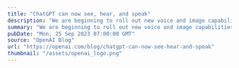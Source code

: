 ```yaml
---
title: "ChatGPT can now see, hear, and speak"
description: "We are beginning to roll out new voice and image capabilities in ChatGPT. They offer a new, more intuitive type of interface by allowing you to have a voice conversation or show ChatGPT what you’re talking about."
summary: "We are beginning to roll out new voice and image capabilities in ChatGPT. They offer a new, more intuitive type of interface by allowing you to have a voice conversation or show ChatGPT what you’re talking about."
pubDate: "Mon, 25 Sep 2023 07:00:00 GMT"
source: "OpenAI Blog"
url: "https://openai.com/blog/chatgpt-can-now-see-hear-and-speak"
thumbnail: "/assets/openai_logo.png"
---
```


